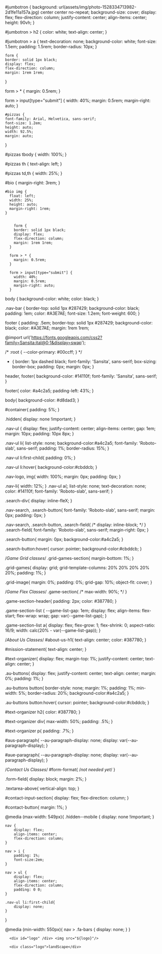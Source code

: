 <!-- THIS IS CSS FROM THE SPA FORMATTING FOR THE MAIN HOMEPAGE ENVIRONMENT -->

  #jumbotron {
    background: url(assets/img/photo-1528334713982-2d1fe11a157a.jpg) center center no-repeat;  background-size: cover;
    display: flex;
    flex-direction: column;
    justify-content: center;
    align-items: center;
    height: 90vh;
  }

  #jumbotron > h2 {
    color: white;
    text-align: center;
  }

  #jumbotron > a {
    text-decoration: none;
    background-color: white;
    font-size: 1.5em;
    padding: 1.5rem;
    border-radius: 10px;
  }

    form {
    border: solid 1px black;
    display: flex;
    flex-direction: column;
    margin: 1rem 1rem;
  }

  form > * {
    margin: 0.5rem;
  }

  form > input[type="submit"] {
    width: 40%;
    margin: 0.5rem;
    margin-right: auto;
  }

    #pizzas {
    font-family: Arial, Helvetica, sans-serif;
    font-size: 1.2em;
    height: auto;
    width: 92.5%;
    margin: auto;
  }

  #pizzas tbody {
    width: 100%;
  }

  #pizzas th {
    text-align: left;
  }

  #pizzas td,th {
    width: 25%;
  }

 #bio {
      margin-right: 3rem;
    }

    #bio img {
      float: left;
      width: 25%;
      height: auto;
      margin-right: 1rem;
    }


        form {
        border: solid 1px black;
        display: flex;
        flex-direction: column;
        margin: 1rem 1rem;
      }

      form > * {
        margin: 0.5rem;
      }

      form > input[type="submit"] {
        width: 40%;
        margin: 0.5rem;
        margin-right: auto;
      }


  body {
  background-color: white;
  color: black;
}

.nav-bar {
  border-top: solid 1px #287429;
  background-color: black;
  padding: 1em;
  color: #A3E7AE;
  font-size: 1.2em;
  font-weight: 600;
}

footer {
  padding: .5em;
  border-top: solid 1px #287429;
  background-color: black;
  color: #A3E7AE;
  margin: 1rem 1rem;

  <!-- this is peer code as a reference -->

  @import url('https://fonts.googleapis.com/css2?family=Sansita:ital@0;1&display=swap');

/* :root {
    --color-primary: #00ccff;
  } */

* {
    border: 1px dashed black;
    font-family: 'Sansita', sans-serif;
    box-sizing: border-box;
    padding: 0px;
    margin: 0px;
}

header, footer{
    background-color: #14110f;
    font-family: 'Sansita', sans-serif;
}

footer{
    color: #a4c2a5;
    padding-left: 43%;
}

body{
    background-color: #d8dad3;
}

#container{
    padding: 5%;
}

.hidden{
    display: none !important;
}

.nav-ul {
    display: flex;
    justify-content: center;
    align-items: center;
    gap: 1em;
    margin: 10px;
    padding: 10px 8px;
}

.nav-ul li{
    list-style: none;
    background-color:#a4c2a5;
    font-family: 'Roboto-slab', sans-serif;
    padding: 1%;
    border-radius: 15%;
}

.nav-ul li:first-child{
    padding: 0%;
}

.nav-ul li:hover{
    background-color:#cbddcb;
}

.nav-logo, img{
    width: 100%;
    margin: 0px;
    padding: 0px;
}

.nav-li{
    width: 12%;
}
.nav-ul a{;
    list-style: none;
    text-decoration: none;
    color: #14110f;
    font-family: 'Roboto-slab', sans-serif;
}

.search-div{
    display: inline-fleX;
}

.nav-search, .search-button{
    font-family: 'Roboto-slab', sans-serif;
    margin: 0px;
    padding: 0px;
}

.nav-search, .search-button, .search-field{
    /* display: inline-block; */
}
.search-field{
    font-family: 'Roboto-slab', sans-serif;
    margin-right: 0px;
}

.search-button{
    margin: 0px;
    background-color:#a4c2a5;
}

.search-button:hover{
    cursor: pointer;
    background-color:#cbddcb;
}

/*Game Grid classes*/
.grid-games-section{
    margin-bottom: 1%;
}

.grid-games{
    display: grid;
    grid-template-columns: 20% 20% 20% 20% 20%;
    padding: 1%;
}

.grid-image{
    margin: 0%;
    padding: 0%;
    grid-gap: 10%;
    object-fit: cover;
}

/*Game Flex  Classes*/
.game-section{
    /* max-width: 90%; */
}

.game-section-header{
    padding: 2px;
    color:  #387780;
}

.game-section-list {
 --game-list-gap: 1em;
 display: flex;
 align-items: flex-start;
 flex-wrap: wrap;
 gap: var(--game-list-gap);
}

.game-section-list a{
    display: flex;
    flex-grow: 1;
    flex-shrink: 0;
    aspect-ratio: 16/9;
    width: calc(20% - var(--game-list-gap));
}

/*About Us Classes*/
#about-us-h1{
    text-align: center;
    color:  #387780;
}

#mission-statement{
    text-align: center;
}

#text-organizer{
    display: flex;
    margin-top: 1%;
    justify-content: center;
    text-align: center;
}

.au-buttons{
    display: flex;
    justify-content: center;
    text-align: center;
    margin:  0%;
    padding: 1%;
}

.au-buttons button{
    border-style: none;
    margin: 1%;
    padding: 1%;
    min-width: 5%;
    border-radius: 20%;
    background-color:#a4c2a5;
}

.au-buttons button:hover{
    cursor: pointer;
    background-color:#cbddcb;
}

#text-organizer h2{
    color:  #387780;
}

#text-organizer div{
    max-width: 50%;
    padding: .5%;
}

#text-organizer p{
    padding: .7%;
}

#aus-paragraph{
    --au-paragraph-display: none;
   display: var(--au-paragraph-display);
}

#aue-paragraph{
    --au-paragraph-display: none;
    display: var(--au-paragraph-display);
}

/*Contact Us Classes*/
#form-format{
    /*not needed yet*/
}

.form-field{
    display: block;
    margin: 2%;
}

.textarea-above{
    vertical-align: top;
}

#contact-input-section{
    display: flex;
    flex-direction: column;
}

#contact-button{
    margin: 1%;
}

@media (max-width: 549px){
    .hidden--mobile {
      display: none !important;
    }

    nav {
        display: flex;
        align-items: center;
        flex-direction: column;
    }

    nav > i {
        padding: 1%;
        font-size:2em;
    }

    nav > ul {
        display: flex;
        align-items: center;
        flex-direction: column;
        padding: 0 0;
    }

    .nav-ul li:first-child{
        display: none;
    }
}

@media (min-width: 550px){
    nav > .fa-bars {
        display: none;
      }
}

      <div id="logo" /div> <img src="${logo}"/>

      <div class="logo">landScape</div>
  </div>
